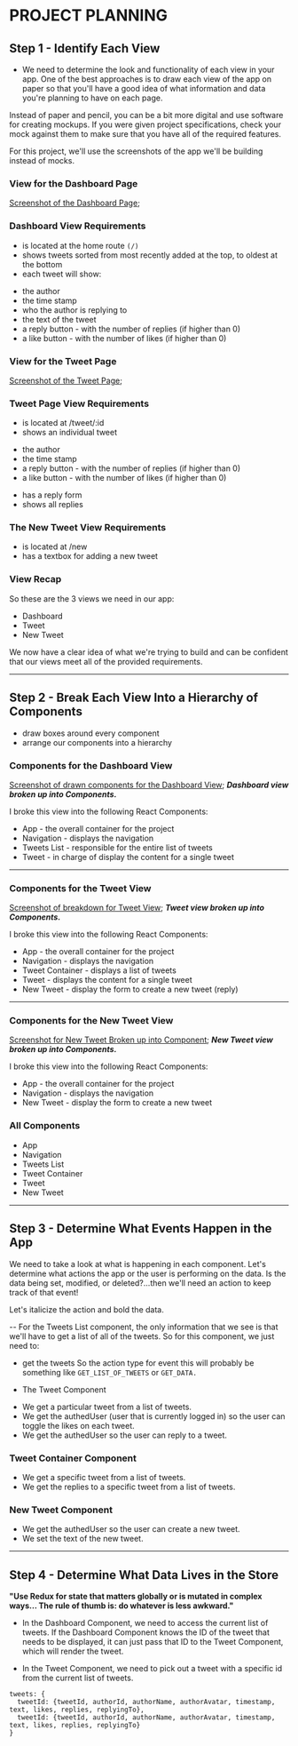 # PROJECT PLANNING

## Step 1 - Identify Each View

-   We need to determine the look and functionality of each view in your app. One of the best approaches is to draw each view of the app on paper so that you'll have a good idea of what information and data you're planning to have on each page.

Instead of paper and pencil, you can be a bit more digital and use software for creating mockups. If you were given project specifications, check your mock against them to make sure that you have all of the required features.

For this project, we'll use the screenshots of the app we'll be building instead of mocks.

### View for the Dashboard Page

[Screenshot of the Dashboard Page]('https://video.udacity-data.com/topher/2018/March/5abd5601_nd019-redux-l7-views-01-dashboard/nd019-redux-l7-views-01-dashboard.jpg');

### Dashboard View Requirements

-   is located at the home route `(/)`
-   shows tweets sorted from most recently added at the top, to oldest at the bottom
-   each tweet will show:

*   the author
*   the time stamp
*   who the author is replying to
*   the text of the tweet
*   a reply button - with the number of replies (if higher than 0)
*   a like button - with the number of likes (if higher than 0)

### View for the Tweet Page

[Screenshot of the Tweet Page]('https://video.udacity-data.com/topher/2018/March/5abd5636_nd019-redux-l7-views-02-tweet/nd019-redux-l7-views-02-tweet.jpg');

### Tweet Page View Requirements

-   is located at /tweet/:id
-   shows an individual tweet

*   the author
*   the time stamp
*   a reply button - with the number of replies (if higher than 0)
*   a like button - with the number of likes (if higher than 0)

-   has a reply form
-   shows all replies

### The New Tweet View Requirements

-   is located at /new
-   has a textbox for adding a new tweet

### View Recap

So these are the 3 views we need in our app:

-   Dashboard
-   Tweet
-   New Tweet

We now have a clear idea of what we're trying to build and can be confident that our views meet all of the provided requirements.

<hr />

## Step 2 - Break Each View Into a Hierarchy of Components

-   draw boxes around every component
-   arrange our components into a hierarchy

### Components for the Dashboard View

[Screenshot of drawn components for the Dashboard View]('https://video.udacity-data.com/topher/2018/March/5abd56d2_nd019-redux-l7-components-01-dashboard/nd019-redux-l7-components-01-dashboard.png');
**_Dashboard view broken up into Components._**

I broke this view into the following React Components:

-   App - the overall container for the project
-   Navigation - displays the navigation
-   Tweets List - responsible for the entire list of tweets
-   Tweet - in charge of display the content for a single tweet

<hr />

### Components for the Tweet View

[Screenshot of breakdown for Tweet View]('https://video.udacity-data.com/topher/2018/March/5abd56f5_nd019-redux-l7-components-02-tweet/nd019-redux-l7-components-02-tweet.png');
**_Tweet view broken up into Components._**

I broke this view into the following React Components:

-   App - the overall container for the project
-   Navigation - displays the navigation
-   Tweet Container - displays a list of tweets
-   Tweet - displays the content for a single tweet
-   New Tweet - display the form to create a new tweet (reply)

<hr />

### Components for the New Tweet View

[Screenshot for New Tweet Broken up into Component]('https://video.udacity-data.com/topher/2018/March/5abd570f_nd019-redux-l7-components-03-new-tweet/nd019-redux-l7-components-03-new-tweet.png');
**_New Tweet view broken up into Components._**

I broke this view into the following React Components:

-   App - the overall container for the project
-   Navigation - displays the navigation
-   New Tweet - display the form to create a new tweet

### All Components

-   App
-   Navigation
-   Tweets List
-   Tweet Container
-   Tweet
-   New Tweet

<hr />

## Step 3 - Determine What Events Happen in the App

We need to take a look at what is happening in each component. Let's determine what actions the app or the user is performing on the data. Is the data being set, modified, or deleted?...then we'll need an action to keep track of that event!

Let's italicize the action and bold the data.

-- For the Tweets List component, the only information that we see is that we'll have to get a list of all of the tweets. So for this component, we just need to:

-   get the tweets
    So the action type for event this will probably be something like `GET_LIST_OF_TWEETS` or `GET_DATA.`

*   The Tweet Component

-   We get a particular tweet from a list of tweets.
-   We get the authedUser (user that is currently logged in) so the user can toggle the likes on each tweet.
-   We get the authedUser so the user can reply to a tweet.

### Tweet Container Component

-   We get a specific tweet from a list of tweets.
-   We get the replies to a specific tweet from a list of tweets.

### New Tweet Component

-   We get the authedUser so the user can create a new tweet.
-   We set the text of the new tweet.

<hr />

## Step 4 - Determine What Data Lives in the Store

**"Use Redux for state that matters globally or is mutated in complex ways… The rule of thumb is: do whatever is less awkward."**

-   In the Dashboard Component, we need to access the current list of tweets. If the Dashboard Component knows the ID of the tweet that needs to be displayed, it can just pass that ID to the Tweet Component, which will render the tweet.

-   In the Tweet Component, we need to pick out a tweet with a specific id from the current list of tweets.

```
tweets: {
  tweetId: {tweetId, authorId, authorName, authorAvatar, timestamp, text, likes, replies, replyingTo},
  tweetId: {tweetId, authorId, authorName, authorAvatar, timestamp, text, likes, replies, replyingTo}
}
```
